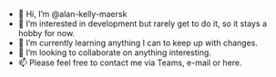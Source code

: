 - 👋 Hi, I’m @alan-kelly-maersk
- 👀 I’m interested in development but rarely get to do it, so it stays a hobby for now.
- 🌱 I’m currently learning anything I can to keep up with changes.
- 💞️ I’m looking to collaborate on anything interesting.
- 📫 Please feel free to contact me via Teams, e-mail or here.

<!---
alan-kelly-maersk/alan-kelly-maersk is a ✨ special ✨ repository because its `README.md` (this file) appears on your GitHub profile.
You can click the Preview link to take a look at your changes.
--->
